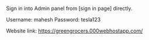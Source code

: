 Sign in into Admin panel from [sign in page] directly.

Username: mahesh
Password: tesla123

Website link: https://greengrocers.000webhostapp.com/
